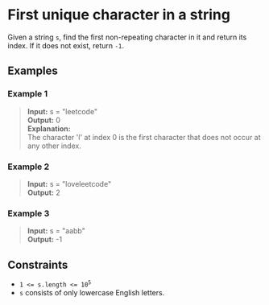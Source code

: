 # First unique character in a string
Given a string `s`, find the first non-repeating character in it and return its index. If it does not exist, return `-1`.


## Examples
### Example 1
> **Input:** s = "leetcode"   
> **Output:** 0  
> **Explanation:**  
The character 'l' at index 0 is the first character that does not occur at any other index.

### Example 2
> **Input:** s = "loveleetcode"  
> **Output:** 2

### Example 3
> **Input:** s = "aabb"  
> **Output:** -1


## Constraints
- <code>1 <= s.length <= 10<sup>5</sup></code>
- `s` consists of only lowercase English letters.